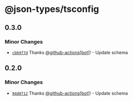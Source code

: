 # @json-types/tsconfig

## 0.3.0

### Minor Changes

- [`cbb9f7d`](https://github.com/swordev/json-types/commit/cbb9f7d8e2a6ee7072eed36a6b661bd26a471627) Thanks [@github-actions[bot]](https://github.com/github-actions%5Bbot%5D)! - Update schema

## 0.2.0

### Minor Changes

- [`94d0f12`](https://github.com/swordev/json-types/commit/94d0f12170b2e246ba9ad99f2de7e378d449aa55) Thanks [@github-actions[bot]](https://github.com/github-actions%5Bbot%5D)! - Update schema
